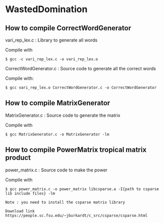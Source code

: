 # WastedDomination
## How to compile CorrectWordGenerator

 vari_rep_lex.c : Library to generate all words

 Compile with 

	$ gcc -c vari_rep_lex.c -o vari_rep_lex.o

 CorrectWordGenerator.c : Source code to generate all the correct words

 Compile with:

	$ gcc vari_rep_lex.o CorrectWordGenerator.c -o CorrectWordGenerator

## How to compile MatrixGenerator

MatrixGenerator.c : Source code to generate the matrix

Compile with
	
	$ gcc MatrixGenerator.c -o MatrixGenerator -lm

## How to compile PowerMatrix tropical matrix product

power_matrix.c : Source code to make the power

Compile with 

	$ gcc power_matrix.c -o power_matrix libcsparse.a -I{path to csparse lib include files} -lm

	Note : you need to install the csparse matrix library
       
	Download link https://people.sc.fsu.edu/~jburkardt/c_src/csparse/csparse.html

